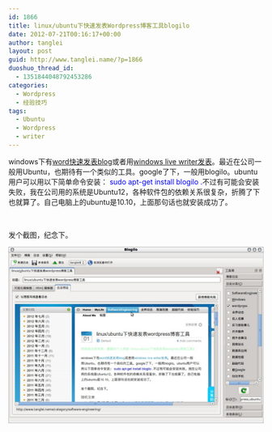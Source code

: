 ```yaml
---
id: 1866
title: linux/ubuntu下快速发表Wordpress博客工具blogilo
date: 2012-07-21T00:16:17+00:00
author: tanglei
layout: post
guid: http://www.tanglei.name/?p=1866
duoshuo_thread_id:
  - 1351844048792453286
categories:
  - Wordpress
  - 经验技巧
tags:
  - Ubuntu
  - Wordpress
  - writer
---
```

windows下有<a href="/blog/publish-a-blog-easily-and-quickly-with-good-style.html" target="_blank">word快速发表blog</a>或者用<a href="/blog/use-writer-to-post-Wordpress-blog.html" target="_blank">windows live writer发表</a>。最近在公司一般用Ubuntu，也期待有一个类似的工具。google了下，一般用blogilo。ubuntu用户可以用以下简单命令安装： <span style="color: #0000ff;">sudo apt-get install blogilo .</span>不过有可能会安装失败，我在公司用的系统是Ubuntu12，各种软件包的依赖关系很复杂，折腾了下也就算了。自己电脑上的ubuntu是10.10，上面那句话也就安装成功了。

&nbsp;

发个截图，纪念下。

<p style="text-align: center;">
  <a href="/wp-content/uploads/2012/07/name_003.jpeg" target="_blank"><img class="aligncenter" title="blogilo-ubuntu-Wordpress工具" src="/wp-content/uploads/2012/07/name_003.jpeg" alt="blogilo-ubuntu-Wordpress工具"  /></a>
</p>
